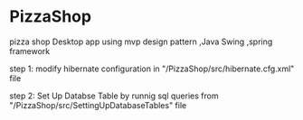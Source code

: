 # PizzaShop
pizza shop Desktop app using mvp design pattern ,Java Swing ,spring framework

step 1: modify hibernate configuration in "/PizzaShop/src/hibernate.cfg.xml" file

step 2: Set Up Databse Table by runnig sql queries from "/PizzaShop/src/SettingUpDatabaseTables" file
